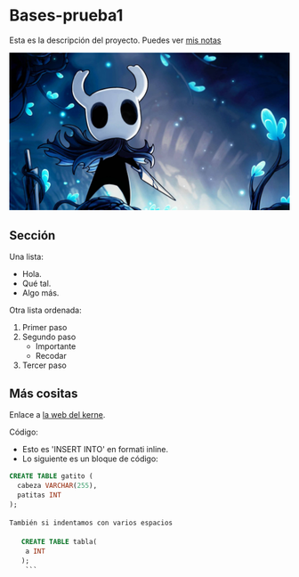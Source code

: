 # Bases-prueba1
Esta es la descripción del proyecto. 
Puedes ver [mis notas](/directorio/mis-notas.md)

![El mejor juego](blue-aesthetic-hollow-knight-djwbkkcn3cganm1x.jpg)

## Sección 
Una lista:
- Hola.
- Qué tal.
- Algo más.

Otra lista ordenada:
1. Primer paso
2. Segundo paso
   - Importante
   - Recodar
3. Tercer paso


## Más cositas 
Enlace a [la web del kerne](https://kernel.org).

Código:
- Esto es 'INSERT INTO' en formati inline.
- Lo siguiente es un bloque de código:


```sql
CREATE TABLE gatito (
  cabeza VARCHAR(255),
  patitas INT
);

También si indentamos con varios espacios

   CREATE TABLE tabla(
    a INT
   );
    ```
